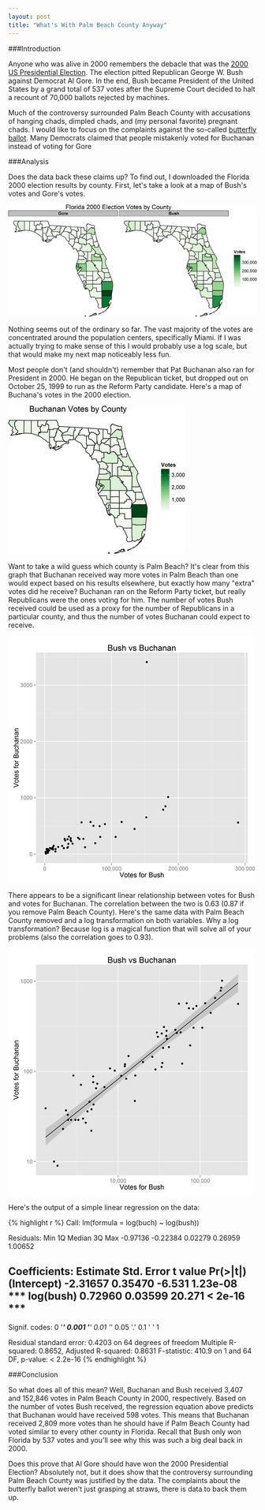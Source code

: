 ```yaml
---
layout: post
title: "What's With Palm Beach County Anyway"
---
```


###Introduction

Anyone who was alive in 2000 remembers the debacle that was the [2000 US Presidential Election](http://en.wikipedia.org/wiki/United_States_presidential_election,_2000).  The election pitted Republican George W. Bush against Democrat Al Gore.  In the end, Bush became President of the United States by a grand total of 537 votes after the Supreme Court decided to halt a recount of 70,000 ballots rejected by machines.

<!--break-->

Much of the controversy surrounded Palm Beach County with accusations of hanging chads, dimpled chads, and (my personal favorite) pregnant chads.  I would like to focus on the complaints against the so-called [butterfly ballot](http://upload.wikimedia.org/wikipedia/commons/6/66/Butterfly_large.jpg).  Many Democrats claimed that people mistakenly voted for Buchanan instead of voting for Gore

###Analysis

Does the data back these claims up?  To find out, I downloaded the Florida 2000 election results by county.  First, let's take a look at a map of Bush's votes and Gore's votes.

![](/images/bushgoremap.png)

Nothing seems out of the ordinary so far.  The vast majority of the votes are concentrated around the population centers, specifically Miami.  If I was actually trying to make sense of this I would probably use a log scale, but that would make my next map noticeably less fun.

Most people don't (and shouldn't) remember that Pat Buchanan also ran for President in 2000.  He began on the Republican ticket, but dropped out on October 25, 1999 to run as the Reform Party candidate.  Here's a map of Buchana's votes in the 2000 election. 

![](/images/buchananmap.png)

Want to take a wild guess which county is Palm Beach?  It's clear from this graph that Buchanan received way more votes in Palm Beach than one would expect based on his results elsewhere, but exactly how many "extra" votes did he receive?  Buchanan ran on the Reform Party ticket, but really Republicans were the ones voting for him.  The number of votes Bush received could be used as a proxy for the number of Republicans in a particular county, and thus the number of votes Buchanan could expect to receive.

![](/images/bushvsbuch.png)

There appears to be a significant linear relationship between votes for Bush and votes for Buchanan.  The correlation between the two is 0.63 (0.87 if you remove Palm Beach County).  Here's the same data with Palm Beach County removed and a log transformation on both variables.  Why a log transformation?  Because log is a magical function that will solve all of your problems (also the correlation goes to 0.93).

![](/images/bushvsbuchlog.png)

Here's the output of a simple linear regression on the data:

{% highlight r %}
Call:
lm(formula = log(buch) ~ log(bush))

Residuals:
     Min       1Q   Median       3Q      Max 
-0.97136 -0.22384  0.02279  0.26959  1.00652 

Coefficients:
            Estimate Std. Error t value Pr(>|t|)    
(Intercept) -2.31657    0.35470  -6.531 1.23e-08 ***
log(bush)    0.72960    0.03599  20.271  < 2e-16 ***
---
Signif. codes:  0 '***' 0.001 '**' 0.01 '*' 0.05 '.' 0.1 ' ' 1

Residual standard error: 0.4203 on 64 degrees of freedom
Multiple R-squared:  0.8652,    Adjusted R-squared:  0.8631 
F-statistic: 410.9 on 1 and 64 DF,  p-value: < 2.2e-16
{% endhighlight %}

###Conclusion

So what does all of this mean?  Well, Buchanan and Bush received 3,407 and 152,846 votes in Palm Beach County in 2000, respectively.  Based on the number of votes Bush received, the regression equation above predicts that Buchanan would have received 598 votes.  This means that Buchanan received 2,809 more votes than he should have if Palm Beach County had voted similar to every other county in Florida.  Recall that Bush only won Florida by 537 votes and you'll see why this was such a big deal back in 2000.

Does this prove that Al Gore should have won the 2000 Presidential Election?  Absolutely not, but it does show that the controversy surrounding Palm Beach County was justified by the data.  The complaints about the butterfly ballot weren't just grasping at straws, there is data to back them up.